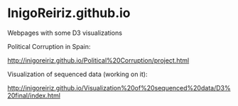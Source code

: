 # InigoReiriz.github.io
Webpages with some D3 visualizations 


Political Corruption in Spain:

http://inigoreiriz.github.io/Political%20Corruption/project.html

Visualization of sequenced data (working on it):

http://inigoreiriz.github.io/Visualization%20of%20sequenced%20data/D3%20final/index.html
